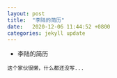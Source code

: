 ```yaml
---
layout: post 
title:  "李陆的简历"
date:   2020-12-06 11:44:52 +0800
categories: jekyll update
---
```

- 李陆的简历

```
这个家伙很懒，什么都还没写...


```


